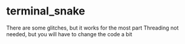 # terminal_snake
There are some glitches, but it works for the most part
Threading not needed, but you will have to change the code a bit
